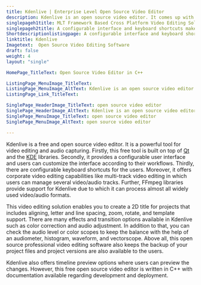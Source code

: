```yaml
---
title: Kdenlive | Enterprise Level Open Source Video Editor
description: Kdenlive is an open source video editor. It comes up with provisions such as proxy editing, timeline preview, themeable interface and versioning features.
singlepageh1title: MLT Framework Based Cross Platform Video Editing Solution
singlepageh2title: A configurable interface and keyboard shortcuts make the Kdenlive video editor an adaptable software. It is built on Qt and KDE with 2D and automatic backup.
Shortdescriptionlistingpage: A configurable interface and keyboard shortcuts make the Kdenlive video editor an adaptable software. It is built on Qt and KDE with 2D and automatic backup.
linktitle: Kdenlive
Imagetext:  Open Source Video Editing Software
draft: false
weight: 4
layout: "single"

HomePage_TitleText: Open Source Video Editor in C++

ListingPage_MenuImage_TitleText: 
ListingPage_MenuImage_AltText: Kdenlive is an open source video editor
ListingPage_Link_TitleText: 

SinglePage_HeaderImage_TitleText: open source video editor
SinglePage_HeaderImage_AltText: Kdenlive is an open source video editor
SinglePage_MenuImage_TitleText: open source video editor
SinglePage_MenuImage_AltText: open source video editor

---
```


Kdenlive is a free and open source video editor. It is a powerful tool for video editing and audio capturing. Firstly, this free tool is built on top of [Qt ](http://www.qt.io/)and the [KDE](https://www.kde.org/) libraries. Secondly, it provides a configurable user interface and users can customize the interface according to their workflows. Thirdly, there are configurable keyboard shortcuts for the users. Moreover, it offers corporate video editing capabilities like multi-track video editing in which users can manage several video/audio tracks. Further, FFmpeg libraries provide support for Kdenlive due to which it can process almost all widely used video/audio formats.

This video editing solution enables you to create a 2D title for projects that includes aligning, letter and line spacing, zoom, rotate, and template support. There are many effects and transition options available in Kdenlive such as color correction and audio adjustment. In addition to that, you can check the audio level or color scopes to keep the balance with the help of an audiometer, histogram, waveform, and vectorscope. Above all, this open source professional video editing software also keeps the backup of your project files and project versions are also available to the users.

Kdenlive also offers timeline preview options where users can preview the changes. However, this free open source video editor is written in C++ with documentation available regarding development and deployment.

<a class="anchor" id="requirements" name="requirements" style="font-size: 12.16px;"></a>